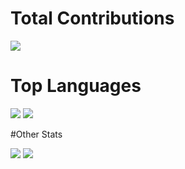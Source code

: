 # Total Contributions

[![](https://raw.githubusercontent.com/code735/code735/master/profile-summary-card-output/aura/0-profile-details.svg)](https://github.com/vn7n24fzkq/github-profile-summary-cards)

# Top Languages

[![](https://raw.githubusercontent.com/code735/code735/master/profile-summary-card-output/aura/1-repos-per-language.svg)](https://github.com/vn7n24fzkq/github-profile-summary-cards) [![](https://raw.githubusercontent.com/code735/code735/master/profile-summary-card-output/aura/2-most-commit-language.svg)](https://github.com/vn7n24fzkq/github-profile-summary-cards)

#Other Stats

[![](https://raw.githubusercontent.com/code735/code735/master/profile-summary-card-output/aura/3-stats.svg)](https://github.com/vn7n24fzkq/github-profile-summary-cards) [![](https://raw.githubusercontent.com/code735/code735/master/profile-summary-card-output/aura/4-productive-time.svg)](https://github.com/vn7n24fzkq/github-profile-summary-cards)
